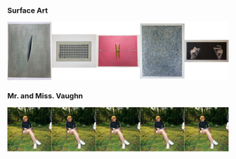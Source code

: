 ### Surface Art
<p align="center">
<a href="surfaceArt/surfaceArt.md"> <img src="tiles/surfaceArtTiles.jpg"> </a>
</p>

### Mr. and Miss. Vaughn
<p align="center">
<a href="mmVaughn/mmVaughn.md"> <img src="tiles/mmVaughnTile.jpg"> </a>
</p>
